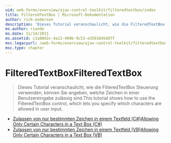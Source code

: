 ```yaml
---
uid: web-forms/overview/ajax-control-toolkit/filteredtextbox/index
title: FilteredTextBox | Microsoft-Dokumentation
author: rick-anderson
description: 'Dieses Tutorial veranschaulicht, wie die FilteredTextBox Steuerung verwenden, können Sie angeben, welche Zeichen in einer Benutzereingabe zulässig sind.'
ms.author: riande
ms.date: 11/14/2011
ms.assetid: c1a80d2c-4a13-499b-9c53-e3561845dd7f
msc.legacyurl: /web-forms/overview/ajax-control-toolkit/filteredtextbox
msc.type: chapter
---
```

<a name="filteredtextbox"></a><span data-ttu-id="8303c-103">FilteredTextBox</span><span class="sxs-lookup"><span data-stu-id="8303c-103">FilteredTextBox</span></span>
====================
> <span data-ttu-id="8303c-104">Dieses Tutorial veranschaulicht, wie die FilteredTextBox Steuerung verwenden, können Sie angeben, welche Zeichen in einer Benutzereingabe zulässig sind.</span><span class="sxs-lookup"><span data-stu-id="8303c-104">This tutorial shows how to use the FilteredTextBox control, which lets you specify which characters are allowed in user input.</span></span>


- [<span data-ttu-id="8303c-105">Zulassen von nur bestimmten Zeichen in einem Textfeld (C#)</span><span class="sxs-lookup"><span data-stu-id="8303c-105">Allowing Only Certain Characters in a Text Box (C#)</span></span>](allowing-only-certain-characters-in-a-text-box-cs.md)
- [<span data-ttu-id="8303c-106">Zulassen von nur bestimmten Zeichen in einem Textfeld (VB)</span><span class="sxs-lookup"><span data-stu-id="8303c-106">Allowing Only Certain Characters in a Text Box (VB)</span></span>](allowing-only-certain-characters-in-a-text-box-vb.md)
